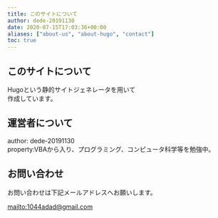 ```yaml
---
title: このサイトについて
author: dede-20191130
date: 2020-07-15T17:03:36+00:00
aliases: ["about-us", "about-hugo", "contact"]
toc: true
---
```


## このサイトについて
Hugoという静的サイトジェネレータを用いて  
作成しています。


## 運営者について
author: dede-20191130  
property:VBAから入り、プログラミング、コンピュータ科学等を勉強中。

## お問い合わせ
お問い合わせは下記メールアドレスへお願いします。

[mailto:1044adad@gmail.com][1]

 [1]: mailto:1044adad@gmail.com